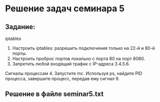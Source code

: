# Решение задач семинара 5

## Задание:

iptables
1. Настроить iptables: разрешить подключения только на 22-й и 80-й порты.
2. Настроить проброс портов локально с порта 80 на порт 8080.
3. Запретить любой входящий трафик с IP-адреса 3.4.5.6.

Сигналы процессам
4. Запустите mc. Используя ps, найдите PID процесса, завершите процесс, передав ему сигнал 9.


## Решение в файле seminar5.txt
